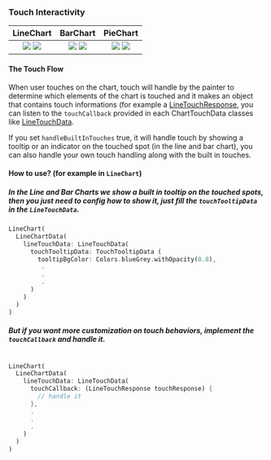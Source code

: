 ### Touch Interactivity

|LineChart	|BarChart		|PieChart		|
|:------------:|:------------:|:-------------:|
|	[![](https://github.com/imaNNeoFighT/fl_chart/raw/master/repo_files/images/line_chart/line_chart_sample_1.gif)](https://github.com/imaNNeoFighT/fl_chart/blob/master/repo_files/documentations/line_chart.md#sample-1-source-code) [![](https://github.com/imaNNeoFighT/fl_chart/raw/master/repo_files/images/line_chart/line_chart_sample_2.gif)](https://github.com/imaNNeoFighT/fl_chart/blob/master/repo_files/documentations/line_chart.md#sample-2-source-code)  |	[![](https://github.com/imaNNeoFighT/fl_chart/raw/master/repo_files/images/bar_chart/bar_chart_sample_1.gif)](https://github.com/imaNNeoFighT/fl_chart/blob/master/repo_files/documentations/bar_chart.md#sample-1-source-code) [![](https://github.com/imaNNeoFighT/fl_chart/raw/master/repo_files/images/bar_chart/bar_chart_sample_2.gif)](https://github.com/imaNNeoFighT/fl_chart/blob/master/repo_files/documentations/bar_chart.md#sample-2-source-code)  | [![](https://github.com/imaNNeoFighT/fl_chart/raw/master/repo_files/images/pie_chart/pie_chart_sample_1.gif)](https://github.com/imaNNeoFighT/fl_chart/blob/master/repo_files/documentations/pie_chart.md#sample-1-source-code) [![](https://github.com/imaNNeoFighT/fl_chart/raw/master/repo_files/images/pie_chart/pie_chart_sample_2.gif)](https://github.com/imaNNeoFighT/fl_chart/blob/master/repo_files/documentations/pie_chart.md#sample-2-source-code)  |



#### The Touch Flow
When user touches on the chart, touch will handle by the painter to determine which elements of the chart is touched and it makes an object that contains touch informations (for example a [LineTouchResponse](line_chart.md#LineTouchResponse), you can listen to the `touchCallback` provided in each ChartTouchData classes like [LineTouchData](line_chart.md#linetouchdata-read-about-touch-handling).

If you set `handleBuiltInTouches` true, it will handle touch by showing a tooltip or an indicator on the touched spot (in the line and bar chart), you can also handle your own touch handling along with the built in touches.


#### How to use? (for example in `LineChart`)
##### In the Line and Bar Charts we show a built in tooltip on the touched spots, then you just need to config how to show it, just fill the `touchTooltipData` in the `LineTouchData`.
#####
```dart
LineChart(
  LineChartData(
    lineTouchData: LineTouchData(
      touchTooltipData: TouchTooltipData (
        tooltipBgColor: Colors.blueGrey.withOpacity(0.8),
         .
         .
         .
      )
    )
  )
)
```
##### But if you want more customization on touch behaviors, implement the `touchCallback` and handle it.
```dart

LineChart(
  LineChartData(
    lineTouchData: LineTouchData(
      touchCallback: (LineTouchResponse touchResponse) {
        // handle it
      },
      .
      .
      .
    )
  )
)
```
